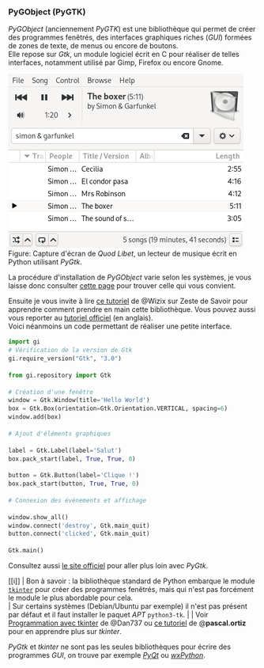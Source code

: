### PyGObject (PyGTK)

_PyGObject_ (anciennement _PyGTK_) est une bibliothèque qui permet de créer des programmes fenêtrés, des interfaces graphiques riches (_GUI_) formées de zones de texte, de menus ou encore de boutons.  
Elle repose sur _Gtk_, un module logiciel écrit en C pour réaliser de telles interfaces, notamment utilisé par Gimp, Firefox ou encore Gnome.

![Caputre d'écran](img/pygobject_example.png)
Figure: Capture d'écran de _Quod Libet_, un lecteur de musique écrit en Python utilisant _PyGtk_.

La procédure d'installation de _PyGObject_ varie selon les systèmes, je vous laisse donc consulter [cette page](https://pygobject.readthedocs.io/en/latest/getting_started.html) pour trouver celle qui vous convient.

Ensuite je vous invite à lire [ce tutoriel](https://zestedesavoir.com/tutoriels/870/des-interfaces-graphiques-en-python-et-gtk/) de @Wizix sur Zeste de Savoir pour apprendre comment prendre en main cette bibliothèque.
Vous pouvez aussi vous reporter au [tutoriel officiel](https://python-gtk-3-tutorial.readthedocs.io/en/latest/) (en anglais).  
Voici néanmoins un code permettant de réaliser une petite interface.

```python
import gi
# Vérification de la version de Gtk
gi.require_version("Gtk", "3.0")

from gi.repository import Gtk

# Création d'une fenêtre
window = Gtk.Window(title='Hello World')
box = Gtk.Box(orientation=Gtk.Orientation.VERTICAL, spacing=6)
window.add(box)

# Ajout d'éléments graphiques

label = Gtk.Label(label='Salut')
box.pack_start(label, True, True, 0)

button = Gtk.Button(label='Clique !')
box.pack_start(button, True, True, 0)

# Connexion des événements et affichage

window.show_all()
window.connect('destroy', Gtk.main_quit)
button.connect('clicked', Gtk.main_quit)

Gtk.main()
```

Consultez aussi [le site officiel](https://pygobject.readthedocs.io/) pour aller plus loin avec _PyGtk_.

[[i]]
| Bon à savoir : la bibliothèque standard de Python embarque le module [`tkinter`](https://docs.python.org/fr/3/library/tkinter.html) pour créer des programmes fenêtrés, mais qui n'est pas forcément le module le plus abordable pour cela.  
| Sur certains systèmes (Debian/Ubuntu par exemple) il n'est pas présent par défaut et il faut installer le paquet _APT_ `python3-tk`.
|
| Voir [Programmation avec tkinter](https://zestedesavoir.com/tutoriels/1729/programmation-avec-tkinter/) de @Dan737 ou [ce tutoriel](http://pascal.ortiz.free.fr/contents/tkinter/tkinter/index.html) de @**pascal.ortiz** pour en apprendre plus sur _tkinter_.

_PyGtk_ et _tkinter_ ne sont pas les seules bibliothèques pour écrire des programmes _GUI_, on trouve par exemple [_PyQt_](https://riverbankcomputing.com/software/pyqt/intro) ou [_wxPython_](https://www.wxpython.org/).
